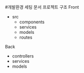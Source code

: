 #개발환경 세팅 문서
프로젝트 구조
Front
- src
	- components
	- services
	- models
	- routes

Back
- controllers
- services
- models
